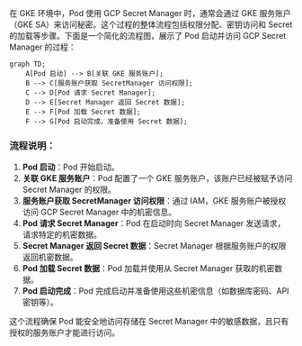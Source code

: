 在 GKE 环境中，Pod 使用 GCP Secret Manager 时，通常会通过 GKE 服务账户（GKE SA）来访问秘密。这个过程的整体流程包括权限分配、密钥访问和 Secret 的加载等步骤。下面是一个简化的流程图，展示了 Pod 启动并访问 GCP Secret Manager 的过程：

```mermaid
graph TD;
    A[Pod 启动] --> B[关联 GKE 服务账户];
    B --> C[服务账户获取 SecretManager 访问权限];
    C --> D[Pod 请求 Secret Manager];
    D --> E[Secret Manager 返回 Secret 数据];
    E --> F[Pod 加载 Secret 数据];
    F --> G[Pod 启动完成，准备使用 Secret 数据];
```

### 流程说明：

1. **Pod 启动**：Pod 开始启动。
2. **关联 GKE 服务账户**：Pod 配置了一个 GKE 服务账户，该账户已经被赋予访问 Secret Manager 的权限。
3. **服务账户获取 SecretManager 访问权限**：通过 IAM，GKE 服务账户被授权访问 GCP Secret Manager 中的机密信息。
4. **Pod 请求 Secret Manager**：Pod 在启动时向 Secret Manager 发送请求，请求特定的机密数据。
5. **Secret Manager 返回 Secret 数据**：Secret Manager 根据服务账户的权限返回机密数据。
6. **Pod 加载 Secret 数据**：Pod 加载并使用从 Secret Manager 获取的机密数据。
7. **Pod 启动完成**：Pod 完成启动并准备使用这些机密信息（如数据库密码、API 密钥等）。

这个流程确保 Pod 能安全地访问存储在 Secret Manager 中的敏感数据，且只有授权的服务账户才能进行访问。
